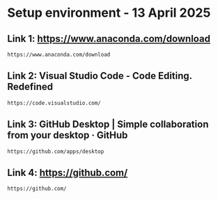 # Setup environment - 13 April 2025

## Link 1: https://www.anaconda.com/download
    https://www.anaconda.com/download
 
## Link 2: Visual Studio Code - Code Editing. Redefined
    https://code.visualstudio.com/
 
## Link 3: GitHub Desktop | Simple collaboration from your desktop · GitHub
    https://github.com/apps/desktop
 
## Link 4: https://github.com/
    https://github.com/
